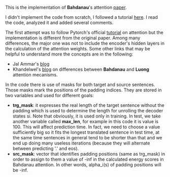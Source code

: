 This is the implementation of **Bahdanau**'s attention [paper](https://arxiv.org/abs/1409.0473).

I didn't implement the code from scratch, I followed a tutorial [here](https://colab.research.google.com/github/bastings/annotated_encoder_decoder/blob/master/annotated_encoder_decoder.ipynb#scrollTo=gbnrkdh0w4XW). I read the code, analyzed it and added several comments. 

The first attempt was to follow Pytorch's official [tutorial](https://pytorch.org/tutorials/intermediate/seq2seq_translation_tutorial.html?fbclid=IwAR1hT0w0Yfnf5aZ27S6J7rH_vRkjbu7XgD7Yw43z9EGwLrsAawjPaYAe-sk) on attention but the implementation is different from the original paper. Among many differences, the major one was not to include the encoder's hidden layers in the calculation of the attention
weights.
Some other links that may be helpful to understand more the concepts are in the following:
- Jal Ammar's [blog](https://jalammar.github.io/visualizing-neural-machine-translation-mechanics-of-seq2seq-models-with-attention/?fbclid=IwAR0qRBq-LfcgwkZrw7FgsSjXDOzHw3IURBaDOcPZVOLIvDoaNbpvjcIcRNs)
- Khandelwel's [blog](https://towardsdatascience.com/sequence-2-sequence-model-with-attention-mechanism-9e9ca2a613a) on differences between **Bahdanau** and **Luong** attention mecanisms.


In the code there is use of masks for both target and source sentences. Those masks mark the positions of the padding indices.
They are stored in two variables and used for different goals:
- **trg_mask**: it expresses the real length of the target sentence without the padding which is used to determine the length for unrolling the decoder states si. Note that obviously, it is used only in training. In test, we take another variable called **max_len**, for example in this code it is value is 100. This will affect prediction time. In fact, we need to choose a value sufficiently big so it fits the longest translated sentence in test time, at the same time sentences in general tend to be shorter than that and we end up doing many useless iterations (because they will alternate between predicting '.' and eos). 
- **src_mask**: vector that identifies padding positions (same as trg_mask) in order to assign to them a value of -inf in the calculated energy scores in Bahdanau attention. In other words, alpha_i(s) of padding positions will be -inf. 
